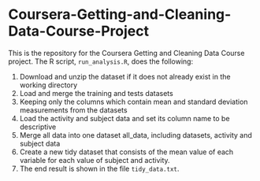 # Coursera-Getting-and-Cleaning-Data-Course-Project

This is the repository for the Coursera Getting and Cleaning Data Course project.
The R script, `run_analysis.R`, does the following:

1. Download and unzip the dataset if it does not already exist in the working directory
2. Load and merge the training and tests datasets
3. Keeping only the columns which contain mean and standard deviation measurements from the datasets
4. Load the activity and subject data and set its column name to be descriptive
5. Merge all data into one dataset all_data, including datasets, activity and subject data
6. Create a new tidy dataset that consists of the mean value of each variable for each value of subject and activity. 
7. The end result is shown in the file `tidy_data.txt`.
